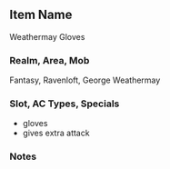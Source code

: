 ## Item Name

Weathermay Gloves

### Realm, Area, Mob

Fantasy, Ravenloft, George Weathermay

### Slot, AC Types, Specials

- gloves
- gives extra attack

### Notes
